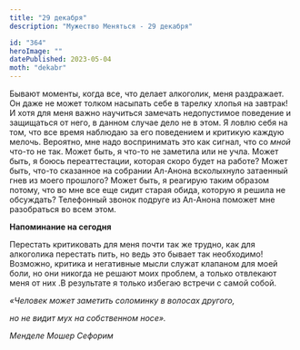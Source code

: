 ```yaml
---
title: "29 декабря"
description: "Мужество Меняться - 29 декабря"

id: "364"
heroImage: ""
datePublished: 2023-05-04
moth: "dekabr"
---
```


Бывают моменты, когда все, что делает алкоголик, меня раздражает. Он даже не
может толком насыпать себе в тарелку хлопья на завтрак! И хотя для меня важно
научиться замечать недопустимое поведение и защищаться от него, в данном
случае дело не в этом. Я ловлю себя на том, что все время наблюдаю за его
поведением и критикую каждую мелочь. Вероятно, мне надо воспринимать это как
сигнал, что со _мной_ что-то не так. Может быть, я что-то не заметила или не
учла. Может быть, я боюсь переаттестации, которая скоро будет на работе? Может
быть, что-то сказанное на собрании Ал-Анона всколыхнуло затаенный гнев из
моего прошлого? Может быть, я реагирую таким образом потому, что во мне все
еще сидит старая обида, которую я решила не обсуждать? Телефонный звонок
подруге из Ал-Анона поможет мне разобраться во всем этом.

**Напоминание на сегодня**

Перестать критиковать для меня почти так же трудно, как для алкоголика
перестать пить, но ведь это бывает так необходимо! Возможно, критика и
негативные мысли служат клапаном для моей боли, но они никогда не решают моих
проблем, а только отвлекают меня от них .В результате я только избегаю встречи
с самой собой.

_«Человек может заметить соломинку в волосах другого,_

_но не видит мух на собственном носе»._

_Менделе Мошер Сефорим_

